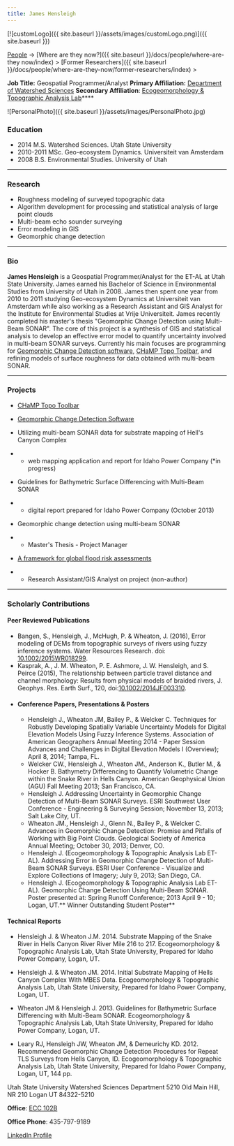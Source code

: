 ```yaml
---
title: James Hensleigh
---
```


[![customLogo]({{ site.baseurl }}/assets/images/customLogo.png)]({{ site.baseurl }})

[People]({{site.baseurl}}/docs/people/index) -> [Where are they now?]({{ site.baseurl }}/docs/people/where-are-they now/index) > [Former Researchers]({{ site.baseurl }}/docs/people/where-are-they-now/former-researchers/index) >

**Job Title:** Geospatial Programmer/Analyst
**Primary Affiliation:** [Department of Watershed Sciences](http://www.cnr.usu.edu/wats)
**Secondary Affiliation**: [Ecogeomorphology & Topographic Analysis Lab](http://etal.joewheaton.org/a/joewheaton.org/et-al/)****

![PersonalPhoto]({{ site.baseurl }}/assets/images/PersonalPhoto.jpg)



### Education

- 2014 M.S. Watershed Sciences. Utah State University
- 2010-2011 MSc. Geo-ecosystem Dynamics. Universiteit van Amsterdam
- 2008 B.S. Environmental Studies. University of Utah

------

### Research

- Roughness modeling of surveyed topographic data
- Algorithm development for processing and statistical analysis of large point clouds
- Multi-beam echo sounder surveying
- Error modeling in GIS
- Geomorphic change detection

------

### Bio

**James Hensleigh** is a Geospatial Programmer/Analyst for the ET-AL at Utah State University. James earned his Bachelor of Science in Environmental Studies from University of Utah in 2008. James then spent one year from 2010 to 2011 studying Geo-ecosystem Dynamics at Universiteit van Amsterdam while also working as a Research Assistant and GIS Analyst for the Institute for Environmental Studies at Vrije Universiteit. James recently completed his master's thesis "Geomorphic Change Detection using Multi-Beam SONAR". The core of this project is a synthesis of GIS and statistical analysis to develop an effective error model to quantify uncertainty involved in multi-beam SONAR surveys. Currently his main focuses are programming for [Geomorphic Change Detection software](http://gcd.joewheaton.org/), [CHaMP Topo Toolbar](https://sites.google.com/a/northarrowresearch.com/champtools/), and refining models of surface roughness for data obtained with multi-beam SONAR.

------

### Projects

- [CHaMP Topo Toolbar](https://sites.google.com/a/northarrowresearch.com/champtools/)

- [Geomorphic Change Detection Software](http://gcd.joewheaton.org/)

- Utilizing multi-beam SONAR data for substrate mapping of Hell's Canyon Complex

- - web mapping application and report for Idaho Power Company (*in progress)

- Guidelines for Bathymetric Surface Differencing with Multi-Beam SONAR

- - digital report prepared for Idaho Power Company (October 2013)

- Geomorphic change detection using multi-beam SONAR

- - Master's Thesis - Project Manager

- [A framework for global flood risk assessments](http://www.hydrol-earth-syst-sci-discuss.net/9/9611/2012/hessd-9-9611-2012.html)

- - Research Assistant/GIS Analyst on project (non-author)

------

### Scholarly Contributions

#### Peer Reviewed Publications

- Bangen, S., Hensleigh, J., McHugh, P. & Wheaton, J. (2016), Error modeling of DEMs from topographic surveys of rivers using fuzzy inference systems. Water Resources Research. doi: [10.1002/2015WR018299](http://onlinelibrary.wiley.com/doi/10.1002/2015WR018299/full).
- Kasprak, A., J. M. Wheaton, P. E. Ashmore, J. W. Hensleigh, and S. Peirce (2015), The relationship between particle travel distance and channel morphology: Results from physical models of braided rivers, J. Geophys. Res. Earth Surf., 120, doi:[10.1002/2014JF003310](http://dx.doi.org/10.1002/2014JF003310).

* #### Conference Papers, Presentations & Posters

  * Hensleigh J., Wheaton JM, Bailey P., & Welcker C. Techniques for Robustly Developing Spatially Variable Uncertainty Models for Digital Elevation Models Using Fuzzy Inference Systems. Association of American Geographers Annual Meeting 2014 - Paper Session Advances and Challenges in Digital Elevation Models I (Overview); April 8, 2014; Tampa, FL.
  * Welcker CW., Hensleigh J., Wheaton JM., Anderson K., Butler M., & Hocker B. Bathymetry Differencing to Quantify Volumetric Change within the Snake River in Hells Canyon. American Geophysical Union (AGU) Fall Meeting 2013; San Francisco, CA.
  * Hensleigh J. Addressing Uncertainty in Geomorphic Change Detection of Multi-Beam SONAR Surveys. ESRI Southwest User Conference - Engineering & Surveying Session; November 13, 2013; Salt Lake City, UT.
  * Wheaton JM., Hensleigh J., Glenn N., Bailey P., & Welcker C. Advances in Geomorphic Change Detection: Promise and Pitfalls of Working with Big Point Clouds. Geological Society of America Annual Meeting; October 30, 2013; Denver, CO.
  * Hensleigh J. (Ecogeomorphology & Topographic Analysis Lab ET-AL). Addressing Error in Geomorphic Change Detection of Multi-Beam SONAR Surveys. ESRI User Conference -  Visualize and Explore Collections of Imagery; July 9, 2013; San Diego, CA.
  * Hensleigh J. (Ecogeomorphology & Topographic Analysis Lab ET-AL). Geomorphic Change Detection Using Multi-Beam SONAR. Poster presented at: Spring Runoff Conference; 2013 April 9 - 10; Logan, UT.** Winner Outstanding Student Poster**

#### Technical Reports

- Hensleigh J. & Wheaton J.M. 2014. Substrate Mapping of the Snake River in Hells Canyon River River Mile 216 to 217. Ecogeomorphology & Topographic Analysis Lab, Utah State University, Prepared for Idaho Power Company, Logan, UT.


- Hensleigh J. & Wheaton JM. 2014. Initial Substrate Mapping of Hells Canyon Complex With MBES Data. Ecogeomorphology & Topographic Analysis Lab, Utah State University, Prepared for Idaho Power Company, Logan, UT.


- Wheaton JM & Hensleigh J. 2013. Guidelines for Bathymetric Surface Differencing with Multi-Beam SONAR. Ecogeomorphology & Topographic Analysis Lab, Utah State University, Prepared for Idaho Power Company, Logan, UT.


- Leary RJ, Hensleigh JW, Wheaton JM, & Demeurichy KD. 2012. Recommended Geomorphic Change Detection Procedures for Repeat TLS Surveys from Hells Canyon, ID. Ecogeomorphology & Topographic Analysis Lab, Utah State University, Prepared for Idaho Power Company, Logan, UT, 144 pp. 

Utah State University
Watershed Sciences Department
5210 Old Main Hill, NR 210
Logan UT 84322-5210

**Office**:  [ECC 102B](http://www.usu.edu/map/index.cfm?id=19)

**Office Phone**: 435-797-9189

[LinkedIn Profile](http://www.linkedin.com/pub/james-hensleigh/15/50/b89)

